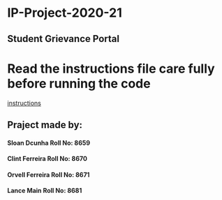 # IP-Project-2020-21
  ## Student Grievance Portal
# Read the instructions file care fully before running the code
[instructions](IP-Project-2020-21/instuction.txt)
## Praject made by:
#### Sloan Dcunha Roll No: 8659
#### Clint Ferreira Roll No: 8670
#### Orvell Ferreira Roll No: 8671
#### Lance Main Roll No: 8681
